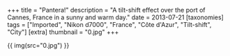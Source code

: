 +++
title = "Pantera!"
description = "A tilt-shift effect over the port of Cannes, France in a sunny and warm day."
date = 2013-07-21
[taxonomies]
tags = ["Imported", "Nikon d7000", "France", "Côte d'Azur", "Tilt-shift", "City"]
[extra]
thumbnail = "0.jpg"
+++

{{ img(src="0.jpg") }}
